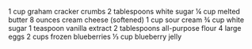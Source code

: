 1 cup graham cracker crumbs
2 tablespoons white sugar
¼ cup melted butter
8 ounces cream cheese (softened)
1 cup sour cream
¾ cup white sugar
1 teaspoon vanilla extract
2 tablespoons all-purpose flour
4 large eggs
2 cups frozen blueberries
⅓ cup blueberry jelly